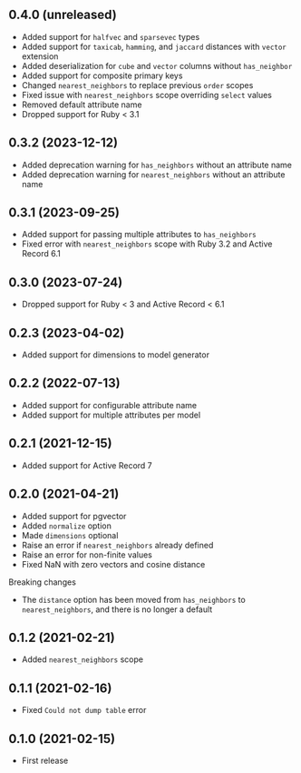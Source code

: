 ## 0.4.0 (unreleased)

- Added support for `halfvec` and `sparsevec` types
- Added support for `taxicab`, `hamming`, and `jaccard` distances with `vector` extension
- Added deserialization for `cube` and `vector` columns without `has_neighbor`
- Added support for composite primary keys
- Changed `nearest_neighbors` to replace previous `order` scopes
- Fixed issue with `nearest_neighbors` scope overriding `select` values
- Removed default attribute name
- Dropped support for Ruby < 3.1

## 0.3.2 (2023-12-12)

- Added deprecation warning for `has_neighbors` without an attribute name
- Added deprecation warning for `nearest_neighbors` without an attribute name

## 0.3.1 (2023-09-25)

- Added support for passing multiple attributes to `has_neighbors`
- Fixed error with `nearest_neighbors` scope with Ruby 3.2 and Active Record 6.1

## 0.3.0 (2023-07-24)

- Dropped support for Ruby < 3 and Active Record < 6.1

## 0.2.3 (2023-04-02)

- Added support for dimensions to model generator

## 0.2.2 (2022-07-13)

- Added support for configurable attribute name
- Added support for multiple attributes per model

## 0.2.1 (2021-12-15)

- Added support for Active Record 7

## 0.2.0 (2021-04-21)

- Added support for pgvector
- Added `normalize` option
- Made `dimensions` optional
- Raise an error if `nearest_neighbors` already defined
- Raise an error for non-finite values
- Fixed NaN with zero vectors and cosine distance

Breaking changes

- The `distance` option has been moved from `has_neighbors` to `nearest_neighbors`, and there is no longer a default

## 0.1.2 (2021-02-21)

- Added `nearest_neighbors` scope

## 0.1.1 (2021-02-16)

- Fixed `Could not dump table` error

## 0.1.0 (2021-02-15)

- First release
